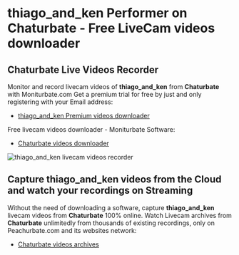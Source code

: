 # thiago_and_ken Performer on Chaturbate - Free LiveCam videos downloader

## Chaturbate Live Videos Recorder

Monitor and record livecam videos of **thiago_and_ken** from **Chaturbate** with Moniturbate.com
Get a premium trial for free by just and only registering with your Email address:
* [thiago_and_ken Premium videos downloader](https://moniturbate.com/request-demo-licence-key.html)

Free livecam videos downloader - Moniturbate Software:
* [Chaturbate videos downloader](https://moniturbate.com/moniturbate-download-software.html)

![thiago_and_ken livecam videos recorder](https://peachurnet.com/templates/moniturbate-software.png)


## Capture thiago_and_ken videos from the Cloud and watch your recordings on Streaming

Without the need of downloading a software, capture **thiago_and_ken** livecam videos from **Chaturbate** 100% online.
Watch Livecam archives from **Chaturbate** unlimitedly from thousands of existing recordings, only on Peachurbate.com and its websites network:
* [Chaturbate videos archives](https://peachurnet.com/)